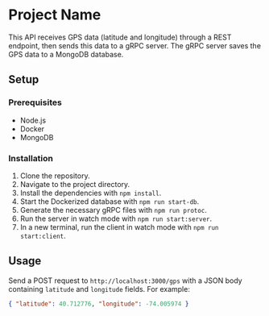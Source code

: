 # Project Name

This API receives GPS data (latitude and longitude) through a REST endpoint, then sends this data to a gRPC server. The gRPC server saves the GPS data to a MongoDB database.

## Setup

### Prerequisites

- Node.js
- Docker
- MongoDB

### Installation

1. Clone the repository.
2. Navigate to the project directory.
3. Install the dependencies with `npm install`.
4. Start the Dockerized database with `npm run start-db`.
5. Generate the necessary gRPC files with `npm run protoc`.
6. Run the server in watch mode with `npm run start:server`.
7. In a new terminal, run the client in watch mode with `npm run start:client`.

## Usage

Send a POST request to `http://localhost:3000/gps` with a JSON body containing `latitude` and `longitude` fields. For example:

```json
{ "latitude": 40.712776, "longitude": -74.005974 }